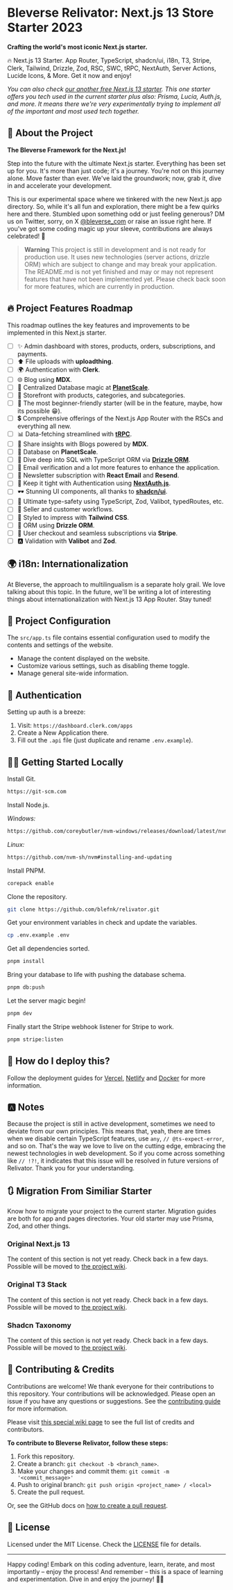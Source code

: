 # Bleverse Relivator: Next.js 13 Store Starter 2023

**Crafting the world's most iconic Next.js starter.**

🔥 Next.js 13 Starter. App Router, TypeScript, shadcn/ui, i18n, T3, Stripe, Clerk, Tailwind, Drizzle, Zod, RSC, SWC, tRPC, NextAuth, Server Actions, Lucide Icons, & More. Get it now and enjoy!

_You can also check [our another free Next.js 13 starter](https://github.com/blefnk/reliverse). This one starter offers you tech used in the current starter plus also: Prisma, Lucia, Auth.js, and more. It means there we're very experimentally trying to implement all of the important and most used tech together._

## 🚀 About the Project

**The Bleverse Framework for the Next.js!**

Step into the future with the ultimate Next.js starter. Everything has been set up for you. It's more than just code; it's a journey. You're not on this journey alone. Move faster than ever. We've laid the groundwork; now, grab it, dive in and accelerate your development.

This is our experimental space where we tinkered with the new Next.js app directory. So, while it's all fun and exploration, there might be a few quirks here and there. Stumbled upon something odd or just feeling generous? DM us on Twitter, sorry, on X [@bleverse_com](https://x.com/bleverse_com) or raise an issue right here. If you've got some coding magic up your sleeve, contributions are always celebrated! 🎉

> **Warning**
> This project is still in development and is not ready for production use.
> It uses new technologies (server actions, drizzle ORM) which are subject to change and may break your application.
> The README.md is not yet finished and may or may not represent features that have not been implemented yet.
> Please check back soon for more features, which are currently in production.

## 🔥 Project Features Roadmap

This roadmap outlines the key features and improvements to be implemented in this Next.js starter.

- [ ] ✨ Admin dashboard with stores, products, orders, subscriptions, and payments.
- [ ] ⬆️ File uploads with **uploadthing**.
- [ ] 🌍 Authentication with **Clerk**.
- [ ] 🌐 Blog using **MDX**.
- [ ] 🎨 Centralized Database magic at [**PlanetScale**](https://planetscale.com).
- [ ] 🏬 Storefront with products, categories, and subcategories.
- [ ] 🐧 The most beginner-friendly starter (will be in the feature, maybe, how its possible 😁).
- [ ] 💲 Comprehensive offerings of the Next.js App Router with the RSCs and everything all new.
- [ ] 📊 Data-fetching streamlined with [**tRPC**](https://github.com/trpc/trpc).
- [ ] 📖 Share insights with Blogs powered by **MDX**.
- [ ] 📝 Database on **PlanetScale**.
- [ ] 📡 Dive deep into SQL with TypeScript ORM via [**Drizzle ORM**](https://github.com/drizzle-team/drizzle-orm).
- [ ] 📧 Email verification and a lot more features to enhance the application.
- [ ] 📰 Newsletter subscription with **React Email** and **Resend**.
- [ ] 🔐 Keep it tight with Authentication using [**NextAuth.js**](https://authjs.dev).
- [ ] 🕶️ Stunning UI components, all thanks to [**shadcn/ui**](https://github.com/shadcn/ui).
- [ ] 🤖 Ultimate type-safety using TypeScript, Zod, Valibot, typedRoutes, etc.
- [ ] 🤝 Seller and customer workflows.
- [ ] 🤩 Styled to impress with **Tailwind CSS**.
- [ ] 🦫 ORM using **Drizzle ORM**.
- [ ] 🧧 User checkout and seamless subscriptions via **Stripe**.
- [ ] 🅰️ Validation with **Valibot** and **Zod**.

## 🌍 i18n: Internationalization

At Bleverse, the approach to multilingualism is a separate holy grail. We love talking about this topic. In the future, we'll be writing a lot of interesting things about internationalization with Next.js 13 App Router. Stay tuned!

## 👋 Project Configuration

The `src/app.ts` file contains essential configuration used to modify the contents and settings of the website.

- Manage the content displayed on the website.
- Customize various settings, such as disabling theme toggle.
- Manage general site-wide information.

## 🔐 Authentication

Setting up auth is a breeze:

1. Visit: `https://dashboard.clerk.com/apps`
2. Create a New Application there.
3. Fill out the `.api` file (just duplicate and rename `.env.example`).

## 🏃‍♂️ Getting Started Locally

Install Git.

```bash
https://git-scm.com
```

Install Node.js.

_Windows:_

```bash
https://github.com/coreybutler/nvm-windows/releases/download/latest/nvm-setup.exe
```

_Linux:_

```bash
https://github.com/nvm-sh/nvm#installing-and-updating
```

Install PNPM.

```bash
corepack enable
```

Clone the repository.

```bash
git clone https://github.com/blefnk/relivator.git
```

Get your environment variables in check and update the variables.

```sh
cp .env.example .env
```

Get all dependencies sorted.

```sh
pnpm install
```

Bring your database to life with pushing the database schema.

```bash
pnpm db:push
```

Let the server magic begin!

```sh
pnpm dev
```

Finally start the Stripe webhook listener for Stripe to work.

```bash
pnpm stripe:listen
```

## 🐧 How do I deploy this?

Follow the deployment guides for [Vercel](https://create.t3.gg/en/deployment/vercel), [Netlify](https://create.t3.gg/en/deployment/netlify) and [Docker](https://create.t3.gg/en/deployment/docker) for more information.

<!-- ## 💌 Email (...soon)

Want a sneak peek of your email in dev mode without sending it out? Run:

```bash
npx mailing
```

For the real deal in production, you'll be working with [Resend](resend.com). Grab your API key and verify your domain there. -->

<!-- ## 💲 Payments (...soon)

Stripe and LemonSqueezy powers payments, with subscription syncs via webhooks (`stripe/route.ts`) and (`lemonsqueezy/route.ts`). Fancy a local test? Expose the webhook with:

```bash
npx ngrok http 3000
```

Then, register the webhook for Stripe (see `.env.example`) and for lemonsqueezy URL, like `https://abc.eu.ngrok.io/api/lemonsqueezy`, in [LemonSqueezy's webhook settings](https://app.lemonsqueezy.com/settings/webhooks). -->

## 🅰️ Notes

Because the project is still in active development, sometimes we need to deviate from our own principles. This means that, yeah, there are times when we disable certain TypeScript features, use `any`, `// @ts-expect-error`, and so on. That's the way we love to live on the cutting edge, embracing the newest technologies in web development. So if you come across something like `// !?!`, it indicates that this issue will be resolved in future versions of Relivator. Thank you for your understanding.

<!-- ## ⚠️ Possible Issues

A quick snapshot of the roadblocks or nuances as of now:

1. There is a possibility that `.d.ts` files do not work correctly in VS Code. Temporarily renamed to `.ts`.
2. Occasionally, MySQL throws a tantrum about excessive connections. A quick restart of your Next.js app should soothe it.
3. Pricing plans are playing hard-to-get with the database sync.
4. The RBAC feature is still on probation; thorough testing pending.
5. Jury's out on tRPC's performance in RSCs.
6. An [issue with MJML](https://github.com/vercel/next.js/issues/50042) compelled us to house the email functions within the /pages directory. -->

## 🔃 Migration From Similiar Starter

Know how to migrate your project to the current starter. Migration guides are both for app and pages directories. Your old starter may use Prisma, Zod, and other things.

### Original Next.js 13

The content of this section is not yet ready. Check back in a few days. Possible will be moved to [the project wiki](/blefnk/relivator/wiki).

### Original T3 Stack

The content of this section is not yet ready. Check back in a few days. Possible will be moved to [the project wiki](/blefnk/relivator/wiki).

### Shadcn Taxonomy

The content of this section is not yet ready. Check back in a few days. Possible will be moved to [the project wiki](/blefnk/relivator/wiki).

## 🙌 Contributing & Credits

Contributions are welcome! We thank everyone for their contributions to this repository. Your contributions will be acknowledged. Please open an issue if you have any questions or suggestions. See the [contributing guide](./CONTRIBUTING.md) for more information.

Please visit [this special wiki page](/blefnk/relivator/wiki/Credits-&-Collaborators) to see the full list of credits and contributors.

**To contribute to Bleverse Relivator, follow these steps:**

1. Fork this repository.
2. Create a branch: `git checkout -b <branch_name>`.
3. Make your changes and commit them: `git commit -m '<commit_message>'`
4. Push to original branch: `git push origin <project_name> / <local>`
5. Create the pull request.

Or, see the GitHub docs on [how to create a pull request](https://help.github.com/en/github/collaborating-with-issues-and-pull-requests/creating-a-pull-request).

## 📄 License

Licensed under the MIT License. Check the [LICENSE](./LICENSE) file for details.

---

Happy coding! Embark on this coding adventure, learn, iterate, and most importantly – enjoy the process! And remember – this is a space of learning and experimentation. Dive in and enjoy the journey! 🚀🌌
